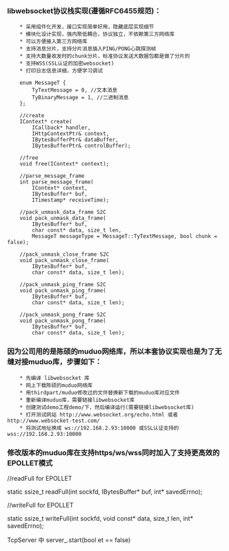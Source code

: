 ### libwebsocket协议栈实现(遵循RFC6455规范)：
		* 采用组件化开发，接口实现简单好用，隐藏底层实现细节
		* 模块化设计实现，强内聚低耦合，协议独立，不依赖第三方网络库
		* 可以方便接入第三方网络库
		* 支持消息分片，支持分片消息插入PING/PONG心跳探测帧
		* 支持大数量收发时的chunk分片，标准协议发送大数据包都是做了分片的
		* 支持WSS(SSL认证的加密websocket)
		* 打印日志信息详细，方便学习调试

		enum MessageT {
			TyTextMessage = 0, //文本消息
			TyBinaryMessage = 1, //二进制消息
		};

		//create
		IContext* create(
			ICallback* handler,
			IHttpContextPtr& context,
			IBytesBufferPtr& dataBuffer,
			IBytesBufferPtr& controlBuffer);

		//free
		void free(IContext* context);

		//parse_message_frame
		int parse_message_frame(
			IContext* context,
			IBytesBuffer* buf,
			ITimestamp* receiveTime);

		//pack_unmask_data_frame S2C
		void pack_unmask_data_frame(
			IBytesBuffer* buf,
			char const* data, size_t len,
			MessageT messageType = MessageT::TyTextMessage, bool chunk = false);

		//pack_unmask_close_frame S2C
		void pack_unmask_close_frame(
			IBytesBuffer* buf,
			char const* data, size_t len);

		//pack_unmask_ping_frame S2C
		void pack_unmask_ping_frame(
			IBytesBuffer* buf,
			char const* data, size_t len);

		//pack_unmask_pong_frame S2C
		void pack_unmask_pong_frame(
			IBytesBuffer* buf,
			char const* data, size_t len);

### 因为公司用的是陈硕的muduo网络库，所以本套协议实现也是为了无缝对接muduo库，步骤如下：
		
		* 先编译 libwebsocket 库
		* 网上下载陈硕的muduo网络库
		* 用thirdpart/muduo修改过的文件替换新下载的muduo库对应文件
		* 重新编译muduo库，需要链接libwebsocket库
		* 创建测试demo工程demo/下，然后编译运行(需要链接libwebsocket库)
		* 打开测试网站 http://www.websocket.org/echo.html 或者 http://www.websocket-test.com/
		* 将测试地址换成 ws://192.168.2.93:10000 或SSL认证支持的 wss://192.168.2.93:10000 

### 修改版本的muduo库在支持https/ws/wss同时加入了支持更高效的EPOLLET模式
   
   //readFull for EPOLLET
   
   static ssize_t readFull(int sockfd, IBytesBuffer* buf, int* savedErrno);

   //writeFull for EPOLLET
   
   static ssize_t writeFull(int sockfd, void const* data, size_t len, int* savedErrno);
   
   TcpServer 中 server_.start(bool et == false)

